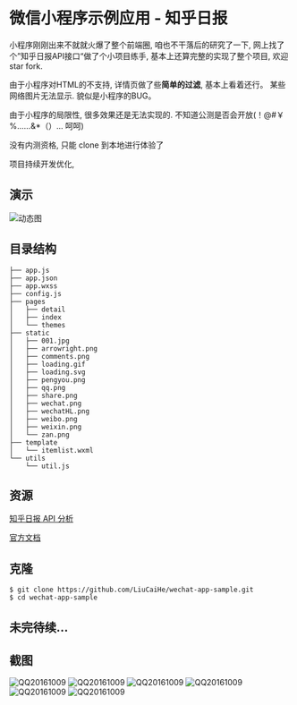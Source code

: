 # 微信小程序示例应用 - 知乎日报

小程序刚刚出来不就就火爆了整个前端圈, 咱也不干落后的研究了一下, 网上找了个”知乎日报API接口“做了个小项目练手, 基本上还算完整的实现了整个项目, 欢迎 star fork.

由于小程序对HTML的不支持, 详情页做了些**简单的过滤**, 基本上看着还行。
某些网络图片无法显示. 貌似是小程序的BUG。

由于小程序的局限性, 很多效果还是无法实现的. 不知道公测是否会开放(！@#￥%……&*（）... 呵呵)

没有内测资格, 只能 clone 到本地进行体验了

项目持续开发优化, 


## 演示
![动态图](./demo/demo.gif)


## 目录结构
```
├── app.js
├── app.json
├── app.wxss
├── config.js
├── pages
│   ├── detail
│   ├── index
│   └── themes
├── static
│   ├── 001.jpg
│   ├── arrowright.png
│   ├── comments.png
│   ├── loading.gif
│   ├── loading.svg
│   ├── pengyou.png
│   ├── qq.png
│   ├── share.png
│   ├── wechat.png
│   ├── wechatHL.png
│   ├── weibo.png
│   ├── weixin.png
│   └── zan.png
├── template
│   └── itemlist.wxml
└── utils
    └── util.js
```

## 资源
[知乎日报 API 分析](https://github.com/izzyleung/ZhihuDailyPurify/wiki/知乎日报-API-分析)

[官方文档](https://mp.weixin.qq.com/debug/wxadoc/dev/?t=1475052055990)


## 克隆
```
$ git clone https://github.com/LiuCaiHe/wechat-app-sample.git
$ cd wechat-app-sample
```

## 未完待续...
    

## 截图
![QQ20161009](./demo/QQ20161009-1@2x.png)
![QQ20161009](./demo/QQ20161009-2@2x.png)
![QQ20161009](./demo/QQ20161009-3@2x.png)
![QQ20161009](./demo/QQ20161009-4@2x.png)
![QQ20161009](./demo/QQ20161009-5@2x.png)
![QQ20161009](./demo/QQ20161009-6@2x.png)



